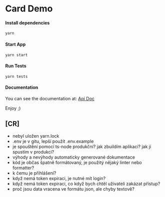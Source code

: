 # Card Demo

#### Install dependencies

    yarn

#### Start App
    yarn start

#### Run Tests
    yarn tests

#### Documentation 
You can see the documentation at:
[Api Doc](http://localhost:8080/api-docs)

Enjoy ;)


## [CR]
- nebyl uložen yarn.lock
- .env je v gitu, lepší použít .env.example
- je spouštění pomocí ts-node produkční? jak zbuildím aplikaci? jak jí spustím v produkci?
- výhody a nevýhody automaticky generované dokumentace
- kód je občas špatně formátovaný, je použitý nějaký linter nebo formatter?
- k čemu je přihlášení?
- když nemá token expiraci, je nutné mít login?
- když nemá token expiraci, co když bych chtěl uživateli zakázat přístup?
- proč jsou data vracena ve formátu json, ale chyby textově?
